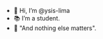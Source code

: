 - 👋 Hi, I’m @ysis-lima
- 📚 I’m a student.
- 🐍 "And nothing else matters".

<!---
ysis-lima/ysis-lima is a ✨ special ✨ repository because its `README.md` (this file) appears on your GitHub profile.
You can click the Preview link to take a look at your changes.
--->
